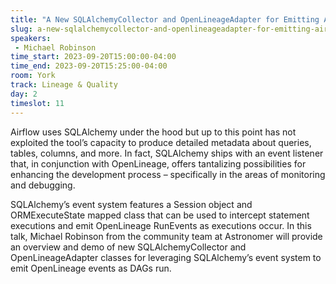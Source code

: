 ```yaml
---
title: "A New SQLAlchemyCollector and OpenLineageAdapter for Emitting Airflow Lineage Metadata as DAGs Run"
slug: a-new-sqlalchemycollector-and-openlineageadapter-for-emitting-airflow-lineage-metadata-as-dags-run
speakers:
 - Michael Robinson
time_start: 2023-09-20T15:00:00-04:00
time_end: 2023-09-20T15:25:00-04:00
room: York
track: Lineage & Quality
day: 2
timeslot: 11
---
```


Airflow uses SQLAlchemy under the hood but up to this point has not exploited the tool’s capacity to produce detailed metadata about queries, tables, columns, and more. In fact, SQLAlchemy ships with an event listener that, in conjunction with OpenLineage, offers tantalizing possibilities for enhancing the development process – specifically in the areas of monitoring and debugging. 
 
SQLAlchemy’s event system features a Session object and ORMExecuteState mapped class that can be used to intercept statement executions and emit OpenLineage RunEvents as executions occur. In this talk, Michael Robinson from the community team at Astronomer will provide an overview and demo of new SQLAlchemyCollector and OpenLineageAdapter classes for leveraging SQLAlchemy’s event system to emit OpenLineage events as DAGs run.
